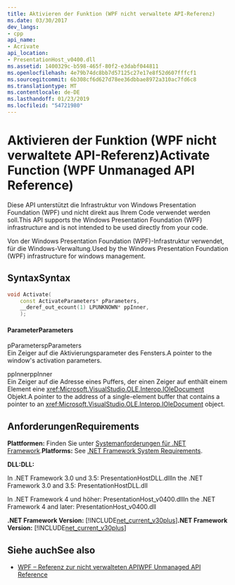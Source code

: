 ```yaml
---
title: Aktivieren der Funktion (WPF nicht verwaltete API-Referenz)
ms.date: 03/30/2017
dev_langs:
- cpp
api_name:
- Acrivate
api_location:
- PresentationHost_v0400.dll
ms.assetid: 1400329c-b598-465f-80f2-e3dabf044811
ms.openlocfilehash: 4e79b74dc8bb7d57125c27e17e8f52d607fffcf1
ms.sourcegitcommit: 6b308cf6d627d78ee36dbbae8972a310ac7fd6c8
ms.translationtype: MT
ms.contentlocale: de-DE
ms.lasthandoff: 01/23/2019
ms.locfileid: "54721980"
---
```

# <a name="activate-function-wpf-unmanaged-api-reference"></a><span data-ttu-id="0929d-102">Aktivieren der Funktion (WPF nicht verwaltete API-Referenz)</span><span class="sxs-lookup"><span data-stu-id="0929d-102">Activate Function (WPF Unmanaged API Reference)</span></span>
<span data-ttu-id="0929d-103">Diese API unterstützt die Infrastruktur von Windows Presentation Foundation (WPF) und nicht direkt aus Ihrem Code verwendet werden soll.</span><span class="sxs-lookup"><span data-stu-id="0929d-103">This API supports the Windows Presentation Foundation (WPF) infrastructure and is not intended to be used directly from your code.</span></span>  
  
 <span data-ttu-id="0929d-104">Von der Windows Presentation Foundation (WPF)-Infrastruktur verwendet, für die Windows-Verwaltung.</span><span class="sxs-lookup"><span data-stu-id="0929d-104">Used by the Windows Presentation Foundation (WPF) infrastructure for windows management.</span></span>  
  
## <a name="syntax"></a><span data-ttu-id="0929d-105">Syntax</span><span class="sxs-lookup"><span data-stu-id="0929d-105">Syntax</span></span>  
  
```cpp  
void Activate(  
    const ActivateParameters* pParameters,  
    __deref_out_ecount(1) LPUNKNOWN* ppInner,  
    );  
```  
  
#### <a name="parameters"></a><span data-ttu-id="0929d-106">Parameter</span><span class="sxs-lookup"><span data-stu-id="0929d-106">Parameters</span></span>  
 <span data-ttu-id="0929d-107">pParameters</span><span class="sxs-lookup"><span data-stu-id="0929d-107">pParameters</span></span>  
 <span data-ttu-id="0929d-108">Ein Zeiger auf die Aktivierungsparameter des Fensters.</span><span class="sxs-lookup"><span data-stu-id="0929d-108">A pointer to the window's activation parameters.</span></span>  
  
 <span data-ttu-id="0929d-109">ppInner</span><span class="sxs-lookup"><span data-stu-id="0929d-109">ppInner</span></span>  
 <span data-ttu-id="0929d-110">Ein Zeiger auf die Adresse eines Puffers, der einen Zeiger auf enthält einem Element eine <xref:Microsoft.VisualStudio.OLE.Interop.IOleDocument> Objekt.</span><span class="sxs-lookup"><span data-stu-id="0929d-110">A pointer to the address of a single-element buffer that contains a pointer to an <xref:Microsoft.VisualStudio.OLE.Interop.IOleDocument> object.</span></span>  
  
## <a name="requirements"></a><span data-ttu-id="0929d-111">Anforderungen</span><span class="sxs-lookup"><span data-stu-id="0929d-111">Requirements</span></span>  
 <span data-ttu-id="0929d-112">**Plattformen:** Finden Sie unter [Systemanforderungen für .NET Framework](../../../../docs/framework/get-started/system-requirements.md).</span><span class="sxs-lookup"><span data-stu-id="0929d-112">**Platforms:** See [.NET Framework System Requirements](../../../../docs/framework/get-started/system-requirements.md).</span></span>  
  
 <span data-ttu-id="0929d-113">**DLL:**</span><span class="sxs-lookup"><span data-stu-id="0929d-113">**DLL:**</span></span>  
  
 <span data-ttu-id="0929d-114">In .NET Framework 3.0 und 3.5: PresentationHostDLL.dll</span><span class="sxs-lookup"><span data-stu-id="0929d-114">In the .NET Framework 3.0 and 3.5: PresentationHostDLL.dll</span></span>  
  
 <span data-ttu-id="0929d-115">In .NET Framework 4 und höher: PresentationHost_v0400.dll</span><span class="sxs-lookup"><span data-stu-id="0929d-115">In the .NET Framework 4 and later: PresentationHost_v0400.dll</span></span>  
  
 <span data-ttu-id="0929d-116">**.NET Framework Version:** [!INCLUDE[net_current_v30plus](../../../../includes/net-current-v30plus-md.md)]</span><span class="sxs-lookup"><span data-stu-id="0929d-116">**.NET Framework Version:** [!INCLUDE[net_current_v30plus](../../../../includes/net-current-v30plus-md.md)]</span></span>  
  
## <a name="see-also"></a><span data-ttu-id="0929d-117">Siehe auch</span><span class="sxs-lookup"><span data-stu-id="0929d-117">See also</span></span>
- [<span data-ttu-id="0929d-118">WPF – Referenz zur nicht verwalteten API</span><span class="sxs-lookup"><span data-stu-id="0929d-118">WPF Unmanaged API Reference</span></span>](../../../../docs/framework/wpf/advanced/wpf-unmanaged-api-reference.md)
